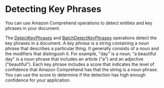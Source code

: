 # Detecting Key Phrases<a name="how-key-phrases"></a>

You can use Amazon Comprehend operations to detect entities and key phrases in your document\.

The [DetectKeyPhrases](API_DetectKeyPhrases.md) and [BatchDetectKeyPhrases](API_BatchDetectKeyPhrases.md) operations detect the key phrases in a document\. A *key phrase* is a string containing a noun phrase that describes a particular thing\. It generally consists of a noun and the modifiers that distinguish it\. For example, "day" is a noun; "a beautiful day" is a noun phrase that includes an article \("a"\) and an adjective \("beautiful"\)\. Each key phrase includes a score that indicates the level of confidence that Amazon Comprehend has that the string is a noun phrase\. You can use the score to determine if the detection has high enough confidence for your application\.